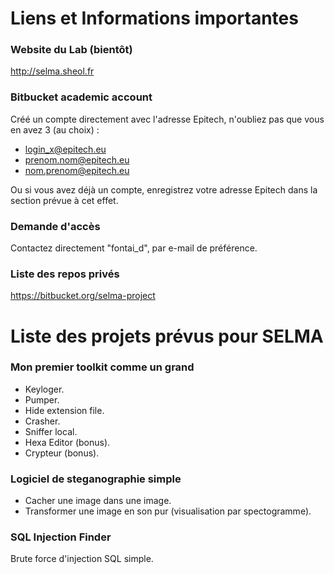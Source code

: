 # Liens et Informations importantes
### Website du Lab (bientôt)
http://selma.sheol.fr

### Bitbucket academic account
Créé un compte directement avec l'adresse Epitech, n'oubliez pas que vous en avez 3 (au choix) :
- login_x@epitech.eu
- prenom.nom@epitech.eu
- nom.prenom@epitech.eu

Ou si vous avez déjà un compte, enregistrez votre adresse Epitech dans la section prévue à cet effet.

### Demande d'accès
Contactez directement "fontai_d", par e-mail de préférence.

### Liste des repos privés
https://bitbucket.org/selma-project

# Liste des projets prévus pour SELMA
### Mon premier toolkit comme un grand
- Keyloger.
- Pumper.
- Hide extension file.
- Crasher.
- Sniffer local.
- Hexa Editor (bonus).
- Crypteur (bonus).

### Logiciel de steganographie simple
- Cacher une image dans une image.
- Transformer une image en son pur (visualisation par spectogramme).

### SQL Injection Finder
Brute force d'injection SQL simple.
